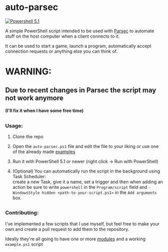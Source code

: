 # auto-parsec
[![Powershell 5.1](https://github.com/Borgotto/quick-parsec-deploy/actions/workflows/powershell-test.yml/badge.svg)](https://github.com/Borgotto/quick-parsec-deploy/actions/workflows/powershell-test.yml)&nbsp;

A simple PowerShell script intended to be used with [Parsec](https://parsecgaming.com/) to automate stuff on the host computer when a client connects to it.

It can be used to start a game, launch a program, automatically accept connection requests or anything else you can think of.

# WARNING:
## Due to recent changes in Parsec the script may not work anymore
#### (I'll fix it when I have some free time)

##

### Usage:

1. Clone the repo
2. Open the `auto-parsec.ps1` file and edit the file to your liking or use one of the already made [examples](examples)
3. Run it with PowerShell 5.1 or newer (right click -> Run with PowerShell)

4. (Optional) You can automatically run the script in the background using Task Scheduler:\
create a new Task, give it a name, set a trigger and then when adding an action be sure to write `powershell` in the `Program/script` field and `-WindowsStyle hidden <path-to-your-script.ps1>` in the `Add arguments` box.

##

### Contributing:

I've implemented a few scripts that I use myself, but feel free to make your own and create a pull request to add them to the repository.

Ideally they're all going to have one or more [modules](https://learn.microsoft.com/en-us/powershell/module/microsoft.powershell.core/about/about_modules) and a working `example.ps1` script
